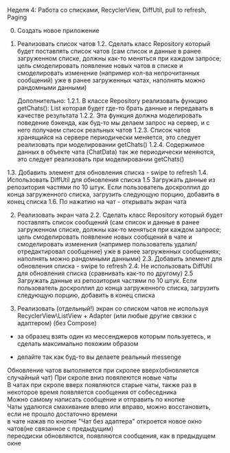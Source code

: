 Неделя 4: Работа со списками, RecyclerView, DiffUtil, pull to refresh, Paging

0. Создать новое приложение

1. Реализовать список чатов
1.2. Сделать класс Repository который будет поставлять список чатов (сам список и данные в ранее загруженном списке, должны как-то меняться при каждом запросе; цель смоделировать появление новых чатов в списке и смоделировать изменение (например кол-ва непрочитанных сообщений) уже в ранее загруженных чатах, наполнять можно рандомными данными)

    Дополнительно:
    1.2.1. В классе Repository реализовать функцию getChats(): List<ChatData>
которая будет где-то брать данные и передавать в качестве результата 
    1.2.2. Эта функция должна моделировать поведение бэкенда, как буд-то мы делаем запрос на сервер, и с него получаем список реальных чатов
    1.2.3. Список чатов хранящийся на сервере периодически меняется, это следует реализовать при моделировании getChats()
    1.2.4. Содержимое данных в объекте чата (ChatData) так же периодически меняются, это следует реализовать при моделировании getChats()

1.3. Добавить элемент для обновления списка  - swipe to refresh
1.4. Использовать DiffUtil для обновления списка
1.5  Загружать данные из репозитория частями по 10 штук. Если пользователь доскроллил до конца загруженного списка, загрузить следующую порцию, добавить в конец списка
1.6. По нажатию на чат - открывать экран чата

2. Реализовать экран чата
2.2. Сделать класс Repository который будет поставлять список сообщений (сам список и данные в ранее загруженном списке, должны как-то меняться при каждом запросе; цель смоделировать появление новых сообщений в чате и смоделировать изменения (например пользователь удалил/отредактировал сообщение) уже в ранее загруженных сообщениях; наполнять можно рандомными данными)
2.3. Добавить элемент для обновления списка  - swipe to refresh
2.4. Не использовать DiffUtil для обновления списка (сравнивать как-то по другому)
2.5  Загружать данные из репозитория частями по 10 штук. Если пользователь доскроллил до конца загруженного списка, загрузить следующую порцию, добавить в конец списка

3. Реализовать (отдельный!) экран со списком чатов не используя RecyclerView\ListView + Adapter (или любые другие связки с адаптером) (без Compose)

- за образец взять один из мессенджеров которым пользуетесь, и сделать максимально похожим образом

- делайте так как буд-то вы делаете реальный messenge

Обновление чатов выполняется при скролее вверх(обновляется случайный чат)
При скроле вниз повялеются новые чаты  
В чатах при скроле вверх появляются старые чаты, также раз в некоторое время появляется сообщения от собеседника  
Можно самому написать сообщение и отправить по кнопке  
Чаты удалются смахивание влево или вправо, можно восстановить, если не прошло достаточно времени  
в чате нажав по кнопке "Чат без адаптера" откроется новое окно чатов(не связанное с предыдущим)  
переодиски обновляются, появляются сообщения, как в предыдущем окне  

